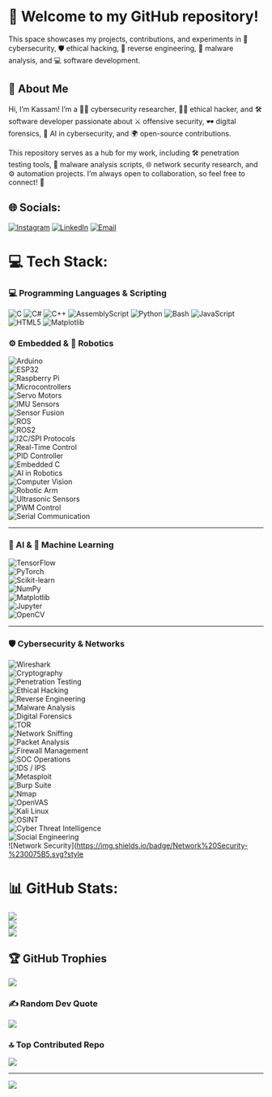 # 🚀 Welcome to my GitHub repository!

This space showcases my projects, contributions, and experiments in 🔐 cybersecurity, 🛡 ethical hacking, 🔎 reverse engineering, 🦠 malware analysis, and 💻 software development.


## 👋 About Me

Hi, I’m Kassam! I’m a 🧑‍💻 cybersecurity researcher, 🕵️‍♂️ ethical hacker, and 🛠 software developer passionate about ⚔️ offensive security, 🕶 digital forensics, 🤖 AI in cybersecurity, and 🌍 open-source contributions.

This repository serves as a hub for my work, including 🛠 penetration testing tools, 🦠 malware analysis scripts, 🌐 network security research, and ⚙️ automation projects. I’m always open to collaboration, so feel free to connect! 🤝


## 🌐 Socials:
[![Instagram](https://img.shields.io/badge/Instagram-%23E4405F.svg?logo=Instagram&logoColor=white)](https://instagram.com/zedx.___) [![LinkedIn](https://img.shields.io/badge/LinkedIn-%230077B5.svg?logo=linkedin&logoColor=white)](https://linkedin.com/in/kassam-dakhlalah-2b44bb207/) [![Email](https://img.shields.io/badge/Email-D14836?logo=gmail&logoColor=white)](mailto:kassam.dakhlalah@outlook.com) 


# 💻 Tech Stack:

### 💻 Programming Languages & Scripting

![C](https://img.shields.io/badge/c-%2300599C.svg?style=for-the-badge&logo=c&logoColor=white)
![C#](https://img.shields.io/badge/c%23-%23239120.svg?style=for-the-badge&logo=csharp&logoColor=white)
![C++](https://img.shields.io/badge/c++-%2300599C.svg?style=for-the-badge&logo=c%2B%2B&logoColor=white)
![AssemblyScript](https://img.shields.io/badge/assembly%20script-%23000000.svg?style=for-the-badge&logo=assemblyscript&logoColor=white)
![Python](https://img.shields.io/badge/python-3670A0?style=for-the-badge&logo=python&logoColor=ffdd54)
![Bash](https://img.shields.io/badge/bash_script-%23121011.svg?style=for-the-badge&logo=gnu-bash&logoColor=white)
![JavaScript](https://img.shields.io/badge/javascript-%23323330.svg?style=for-the-badge&logo=javascript&logoColor=%23F7DF1E)
![HTML5](https://img.shields.io/badge/html5-%23E34F26.svg?style=for-the-badge&logo=html5&logoColor=white)
![Matplotlib](https://img.shields.io/badge/Matplotlib-%23ffffff.svg?style=for-the-badge&logo=Matplotlib&logoColor=black)


### ⚙️ Embedded & 🤖 Robotics  
![Arduino](https://img.shields.io/badge/Arduino-%2300979D.svg?style=for-the-badge&logo=arduino&logoColor=white)  
![ESP32](https://img.shields.io/badge/ESP32-%23FF6F00.svg?style=for-the-badge&logo=espressif&logoColor=white)  
![Raspberry Pi](https://img.shields.io/badge/Raspberry%20Pi-C51A4A.svg?style=for-the-badge&logo=raspberry-pi&logoColor=white)  
![Microcontrollers](https://img.shields.io/badge/Microcontrollers-%23007396.svg?style=for-the-badge&logo=chip&logoColor=white)  
![Servo Motors](https://img.shields.io/badge/Servo%20Motors-%23F46C20.svg?style=for-the-badge&logo=gear&logoColor=white)  
![IMU Sensors](https://img.shields.io/badge/IMU%20Sensors-%231F8EFA.svg?style=for-the-badge&logo=sensors&logoColor=white)  
![Sensor Fusion](https://img.shields.io/badge/Sensor%20Fusion-%2300A0B0.svg?style=for-the-badge&logo=sensors&logoColor=white)  
![ROS](https://img.shields.io/badge/ROS-%230A0A0A.svg?style=for-the-badge&logo=ros&logoColor=white)  
![ROS2](https://img.shields.io/badge/ROS2-%23212121.svg?style=for-the-badge&logo=ros&logoColor=white)  
![I2C/SPI Protocols](https://img.shields.io/badge/I2C%20%2F%20SPI-%234285F4.svg?style=for-the-badge&logo=protocols.io&logoColor=white)  
![Real-Time Control](https://img.shields.io/badge/Real--Time%20Control-%23232F3E.svg?style=for-the-badge&logo=clockify&logoColor=white)  
![PID Controller](https://img.shields.io/badge/PID%20Controller-%23E65100.svg?style=for-the-badge&logo=linear&logoColor=white)  
![Embedded C](https://img.shields.io/badge/Embedded%20C-%2300599C.svg?style=for-the-badge&logo=c&logoColor=white)  
![AI in Robotics](https://img.shields.io/badge/AI%20in%20Robotics-%238E44AD.svg?style=for-the-badge&logo=openai&logoColor=white)  
![Computer Vision](https://img.shields.io/badge/Computer%20Vision-%234285F4.svg?style=for-the-badge&logo=opencv&logoColor=white)  
![Robotic Arm](https://img.shields.io/badge/Robotic%20Arm-%23B71C1C.svg?style=for-the-badge&logo=mechanical-arm&logoColor=white)  
![Ultrasonic Sensors](https://img.shields.io/badge/Ultrasonic%20Sensors-%23FFC107.svg?style=for-the-badge&logo=waves&logoColor=white)  
![PWM Control](https://img.shields.io/badge/PWM%20Control-%231B5E20.svg?style=for-the-badge&logo=signal&logoColor=white)  
![Serial Communication](https://img.shields.io/badge/Serial%20Comm-%23212121.svg?style=for-the-badge&logo=usb&logoColor=white)

---

### 🧠 AI & 🤖 Machine Learning  
![TensorFlow](https://img.shields.io/badge/TensorFlow-%23FF6F00.svg?style=for-the-badge&logo=TensorFlow&logoColor=white)  
![PyTorch](https://img.shields.io/badge/PyTorch-%23EE4C2C.svg?style=for-the-badge&logo=PyTorch&logoColor=white)  
![Scikit-learn](https://img.shields.io/badge/Scikit--Learn-%23F7931E.svg?style=for-the-badge&logo=scikit-learn&logoColor=white)  
![NumPy](https://img.shields.io/badge/NumPy-%23013243.svg?style=for-the-badge&logo=numpy&logoColor=white)  
![Matplotlib](https://img.shields.io/badge/Matplotlib-%23FF4081.svg?style=for-the-badge&logo=matplotlib&logoColor=white)  
![Jupyter](https://img.shields.io/badge/Jupyter-%23F37626.svg?style=for-the-badge&logo=Jupyter&logoColor=white)  
![OpenCV](https://img.shields.io/badge/OpenCV-%2300485F.svg?style=for-the-badge&logo=opencv&logoColor=white)  

---

### 🛡️ Cybersecurity & Networks  
![Wireshark](https://img.shields.io/badge/Wireshark-%231F69C4.svg?style=for-the-badge&logo=wireshark&logoColor=white)  
![Cryptography](https://img.shields.io/badge/Cryptography-%2300A0B0.svg?style=for-the-badge&logo=crypto&logoColor=white)  
![Penetration Testing](https://img.shields.io/badge/Penetration%20Testing-%233232C2.svg?style=for-the-badge&logo=key&logoColor=white)  
![Ethical Hacking](https://img.shields.io/badge/Ethical%20Hacking-%2300BFA5.svg?style=for-the-badge&logo=anonymous&logoColor=white)  
![Reverse Engineering](https://img.shields.io/badge/Reverse%20Engineering-%23232323.svg?style=for-the-badge&logo=inspect&logoColor=white)  
![Malware Analysis](https://img.shields.io/badge/Malware%20Analysis-%23B71C1C.svg?style=for-the-badge&logo=bug&logoColor=white)  
![Digital Forensics](https://img.shields.io/badge/Digital%20Forensics-%2300A1D8.svg?style=for-the-badge&logo=internet-explorer&logoColor=white)  
![TOR](https://img.shields.io/badge/TOR-%237E4798.svg?style=for-the-badge&logo=tor-project&logoColor=white)  
![Network Sniffing](https://img.shields.io/badge/Network%20Sniffing-%234285F4.svg?style=for-the-badge&logo=gnu&logoColor=white)  
![Packet Analysis](https://img.shields.io/badge/Packet%20Analysis-%231F2E88.svg?style=for-the-badge&logo=protocols.io&logoColor=white)  
![Firewall Management](https://img.shields.io/badge/Firewall%20Security-%23EF6C00.svg?style=for-the-badge&logo=fortinet&logoColor=white)  
![SOC Operations](https://img.shields.io/badge/SOC%20Operations-%233C3C3D.svg?style=for-the-badge&logo=cyberdefense&logoColor=white)  
![IDS / IPS](https://img.shields.io/badge/IDS%20%2F%20IPS-%23212529.svg?style=for-the-badge&logo=sensu&logoColor=white)  
![Metasploit](https://img.shields.io/badge/Metasploit-%231D1D1D.svg?style=for-the-badge&logo=metasploit&logoColor=white)  
![Burp Suite](https://img.shields.io/badge/Burp%20Suite-%23FF6F00.svg?style=for-the-badge&logo=owasp&logoColor=white)  
![Nmap](https://img.shields.io/badge/Nmap-%230068A6.svg?style=for-the-badge&logo=nmap&logoColor=white)  
![OpenVAS](https://img.shields.io/badge/OpenVAS-%2300AC94.svg?style=for-the-badge&logo=nessus&logoColor=white)  
![Kali Linux](https://img.shields.io/badge/Kali%20Linux-%23323232.svg?style=for-the-badge&logo=kalilinux&logoColor=white)  
![OSINT](https://img.shields.io/badge/OSINT-%23A020F0.svg?style=for-the-badge&logo=intelligence&logoColor=white)  
![Cyber Threat Intelligence](https://img.shields.io/badge/Cyber%20Threat%20Intel-%230087C5.svg?style=for-the-badge&logo=threat&logoColor=white)  
![Social Engineering](https://img.shields.io/badge/Social%20Engineering-%23F44336.svg?style=for-the-badge&logo=people&logoColor=white)  
![Network Security](https://img.shields.io/badge/Network%20Security-%230075B5.svg?style


# 📊 GitHub Stats:
![](https://github-readme-stats.vercel.app/api?username=kassam-99&theme=dark&hide_border=false&include_all_commits=false&count_private=false)<br/>
![](https://nirzak-streak-stats.vercel.app/?user=kassam-99&theme=dark&hide_border=false)<br/>
![](https://github-readme-stats.vercel.app/api/top-langs/?username=kassam-99&theme=dark&hide_border=false&include_all_commits=false&count_private=false&layout=compact)

## 🏆 GitHub Trophies
![](https://github-profile-trophy.vercel.app/?username=kassam-99&theme=ocean_dark&no-frame=false&no-bg=false&margin-w=4)

### ✍️ Random Dev Quote
![](https://quotes-github-readme.vercel.app/api?type=horizontal&theme=radical)

### 🔝 Top Contributed Repo
![](https://github-contributor-stats.vercel.app/api?username=kassam-99&limit=5&theme=dark&combine_all_yearly_contributions=true)

---
[![](https://visitcount.itsvg.in/api?id=kassam-99&icon=0&color=0)](https://visitcount.itsvg.in)

